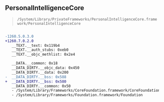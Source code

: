 ## PersonalIntelligenceCore

> `/System/Library/PrivateFrameworks/PersonalIntelligenceCore.framework/PersonalIntelligenceCore`

```diff

-1260.5.0.3.0
+1260.7.0.2.0
   __TEXT.__text: 0x119b4
   __TEXT.__auth_stubs: 0xeb0
   __TEXT.__objc_methlist: 0x2e4

   __DATA.__common: 0x18
   __DATA_DIRTY.__objc_data: 0x450
   __DATA_DIRTY.__data: 0x200
-  __DATA_DIRTY.__bss: 0x588
+  __DATA_DIRTY.__bss: 0x580
   __DATA_DIRTY.__common: 0x50
   - /System/Library/Frameworks/CoreFoundation.framework/CoreFoundation
   - /System/Library/Frameworks/Foundation.framework/Foundation

```
